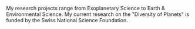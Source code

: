My research projects range from Exoplanetary Science to Earth & Environmental Science. My current research on the "Diversity of Planets" is funded by the Swiss National Science Foundation.
